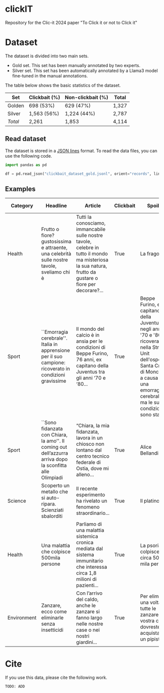 # clickIT
Repository for the Clic-it 2024 paper "To Click it or not to Click it"

# Dataset

The dataset is divided into two main sets.

* Gold set. This set has been manually annotated by two experts.
* Silver set. This set has been automatically annotated by a Llama3 model fine-tuned in the manual annotations.

The table below shows the basic statistics of the dataset.

| Set   | Clickbait (\%) | Non-clickbait (\%) | Total |
|----------------|-------------------------|-----------------------------|----------------|
| Golden         | 698 (53%)              | 629 (47%)                  | 1,327          |
| Silver         | 1,563 (56%)            | 1,224 (44%)                | 2,787          |
| _Total_ | 2,261                   | 1,853                       | 4,114          |

## Read dataset

The dataset is stored in a [JSON lines](https://jsonlines.org/) format.
To read the data files, you can use the following code.

```python
import pandas as pd

df = pd.read_json("clickbait_dataset_gold.jsonl", orient="records", lines=True)
```

## Examples

| Category | Headline                                                                                        | Article                                                                                                                                        | Clickbait | Spoiler                                                                                                                                                                                            | Neutralised title                                                                                                                                      |
|-------------------|-----------------------------------------------------------------------------------------------------------|---------------------------------------------------------------------------------------------------------------------------------------------------------|--------------------|-------------------------------------------------------------------------------------------------------------------------------------------------------------------------------------------------------------|-----------------------------------------------------------------------------------------------------------------------------------------------------------------|
| Health            | Frutto o fiore? gustosissima e attraente, una celebrità sulle nostre tavole, sveliamo chi è               | Tutti la conosciamo, immancabile sulle nostre tavole, celebre in tutto il mondo ma misteriosa la sua natura, frutto da gustare o fiore per decorare?... | True               | La fragola                                                                                                                                                                                                  | Fragola: gustosissima e attraente, una celebrità sulle nostre tavole                                                                                            |
| Sport           | ``Emorragia cerebrale''. Italia in apprensione per il suo campione: ricoverato in condizioni gravissime   | Il mondo del calcio è in ansia per le condizioni di Beppe Furino, 76 anni, ex capitano della Juventus tra gli anni ‘70 e ‘80...                         | True               | Beppe Furino, ex capitano della Juventus negli anni '70 e '80, è ricoverato nella Stroke Unit dell'ospedale Santa Croce di Moncalieri a causa di una emorragia cerebrale, ma le sue condizioni sono stabili | Beppe Furino, ex capitano della Juventus, ricoverato in condizioni stabili nella Stroke Unit dell'ospedale Santa Croce di Moncalieri per un'emorragia cerebrale |
| Sport           | ``Sono fidanzata con Chiara, la amo''. Il coming out dell’azzurra arriva dopo la sconfitta alle Olimpiadi | “Chiara, la mia fidanzata, lavora in un chiosco non lontano dal centro tecnico federale di Ostia, dove mi alleno...                                     | True               | Alice Bellandi                                                                                                                                                                                              | Alice Bellandi fa coming out alle Olimpiadi di Tokyo: fidanzata con Chiara                                                                                      |
| Science           | Scoperto un metallo che si auto-ripara. Scienziati sbalorditi                                             | Il recente esperimento ha rivelato un fenomeno straordinario...                                                                                         | True               | Il platino                                                                                                                                                                                                  | Il metallo che si auto-ripara: il platino                                                                                                                       |
| Health            | Una malattia che colpisce 500mila persone                                                                 | Parliamo di una malattia sistemica cronica mediata dal sistema immunitario che interessa circa 1,8 milioni di pazienti...                               | True               | La psoriasi colpisce circa 500 mila persone                                                                                                                                                                 | La psoriasi: una malattia che colpisce circa 500mila persone in Italia                                                                                          |
| Environment       | Zanzare, ecco come eliminarle senza insetticidi                                                           | Con l’arrivo del caldo, anche le zanzare si fanno largo nelle nostre case o nei nostri giardini...                                                      | True               | Per eliminare una volta per tutte le zanzare dalla vostra casa, dovreste acquistare un pipistrello                                                                                                          | Zanzare, ecco come eliminarle senza insetticidi: basta acquistare un pipistrello                                                                                |


# Cite

If you use this data, please cite the following work.

```
TODO: ADD
```
